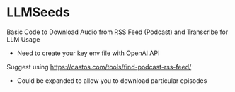 # LLMSeeds
Basic Code to Download Audio from RSS Feed (Podcast) and Transcribe for LLM Usage

* Need to create your key env file with OpenAI API

Suggest using https://castos.com/tools/find-podcast-rss-feed/

* Could be expanded to allow you to download particular episodes
